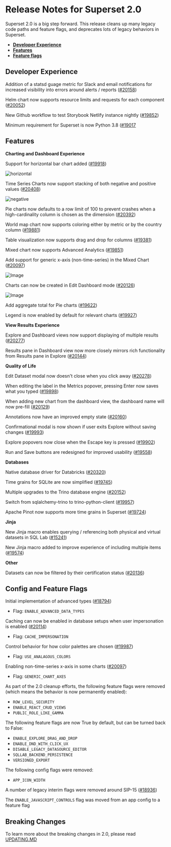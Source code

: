 <!--
Licensed to the Apache Software Foundation (ASF) under one
or more contributor license agreements.  See the NOTICE file
distributed with this work for additional information
regarding copyright ownership.  The ASF licenses this file
to you under the Apache License, Version 2.0 (the
"License"); you may not use this file except in compliance
with the License.  You may obtain a copy of the License at

  http://www.apache.org/licenses/LICENSE-2.0

Unless required by applicable law or agreed to in writing,
software distributed under the License is distributed on an
"AS IS" BASIS, WITHOUT WARRANTIES OR CONDITIONS OF ANY
KIND, either express or implied.  See the License for the
specific language governing permissions and limitations
under the License.
-->

# Release Notes for Superset 2.0

Superset 2.0 is a big step forward. This release cleans up many legacy code paths and feature flags, and deprecates lots of legacy behaviors in Superset.

- [**Developer Experience**](#developer-experience)
- [**Features**](#features)
- [**Feature flags**](#config-and-feature-flags)

## Developer Experience

Addition of a statsd guage metric for Slack and email notifications for increased visibility into errors around alerts / reports ([#20158](https://github.com/apache/superset/pull/20136))

Helm chart now supports resource limits and requests for each component ([#20052](https://github.com/apache/superset/pull/20052))

New Github workflow to test Storybook Netlify instance nightly ([#19852](https://github.com/apache/superset/pull/19852))

Minimum requirement for Superset is now Python 3.8 ([#19017](https://github.com/apache/superset/pull/19017)

## Features

**Charting and Dashboard Experience**

Support for horizontal bar chart added ([#19918](https://github.com/apache/superset/pull/19918))

![horizontal](https://user-images.githubusercontent.com/11830681/166248149-4946388a-5051-4d13-a516-50a81e9b5be3.png)

Time Series Charts now support stacking of both negative and positive values ([#20408](https://github.com/apache/superset/pull/20408))

![negative](https://user-images.githubusercontent.com/15073128/174057996-52255bfe-60c3-4727-be99-e328c124e439.png)

Pie charts now defaults to a row limit of 100 to prevent crashes when a high-cardinality column is chosen as the dimension ([#20392](https://github.com/apache/superset/pull/20392))

World map chart now supports coloring either by metric or by the country column ([#19881](https://github.com/apache/superset/pull/19987))

Table visualization now supports drag and drop for columns ([#19381](https://github.com/apache/superset/pull/19381))

Mixed chart now supports Advanced Analytics ([#19851](https://github.com/apache/superset/pull/19851))

Add support for generic x-axis (non-time-series) in the Mixed Chart ([#20097](https://github.com/apache/superset/pull/20097))

![Image](https://user-images.githubusercontent.com/33317356/168807749-b021c04c-8902-4b4f-a7a4-f21544fb678e.png)

Charts can now be created in Edit Dashboard mode ([#20126](https://github.com/apache/superset/pull/20126))

![Image](https://user-images.githubusercontent.com/15073128/169251205-2c0f36bb-17e0-4549-aa84-66a58a377603.png)

Add aggregate total for Pie charts ([#19622](https://github.com/apache/superset/pull/19622))

Legend is now enabled by default for relevant charts ([#19927](https://github.com/apache/superset/pull/19622))

**View Results Experience**

Explore and Dashboard views now support displaying of multiple results ([#20277](https://github.com/apache/superset/pull/20277))

Results pane in Dashboard view now more closely mirrors rich functionality from Results pane in Explore ([#20144](https://github.com/apache/superset/pull/20144))


**Quality of Life**

Edit Dataset modal now doesn't close when you click away ([#20278](https://github.com/apache/superset/pull/20278))

When editing the label in the Metrics popover, pressing Enter now saves what you typed ([#19898](https://github.com/apache/superset/pull/19898))

When adding new chart from the dashboard view, the dashboard name will now pre-fill ([#20129](https://github.com/apache/superset/pull/20129))

Annotations now have an improved empty state ([#20160](https://github.com/apache/superset/pull/20160))

Confirmational modal is now shown if user exits Explore without saving changes ([#19993](https://github.com/apache/superset/pull/19993))

Explore popovers now close when the Escape key is pressed ([#19902](https://github.com/apache/superset/pull/19902))

Run and Save buttons are redesigned for improved usability ([#19558](https://github.com/apache/superset/pull/19558))

**Databases**

Native database driver for Databricks ([#20320](https://github.com/apache/superset/pull/20320))

Time grains for SQLite are now simplified ([#19745](https://github.com/apache/superset/pull/19745/files))

Multiple upgrades to the Trino database engine ([#20152](https://github.com/apache/superset/pull/20152))

Switch from sqlalchemy-trino to trino-python-client ([#19957](https://github.com/apache/superset/pull/19957))

Apache Pinot now supports more time grains in Superset ([#19724](https://github.com/apache/superset/pull/19724))

**Jinja**

New Jinja macro enables querying / referencing both physical and virtual datasets in SQL Lab ([#15241](https://github.com/apache/superset/pull/15241))

New Jinja macro added to improve experience of including multiple items ([#19574](https://github.com/apache/superset/pull/18936))

**Other**

Datasets can now be filtered by their certification status ([#20136](https://github.com/apache/superset/pull/20136))


## Config and Feature Flags

Initial implementation of advanced types ([#18794](https://github.com/apache/superset/pull/18794))
- Flag: `ENABLE_ADVANCED_DATA_TYPES`

Caching can now be enabled in database setups when user impersonation is enabled ([#20114](https://github.com/apache/superset/pull/20114))
- Flag: `CACHE_IMPERSONATION`

Control behavior for how color palettes are chosen ([#19987](https://github.com/apache/superset/pull/19987))
- Flag: `USE_ANALAGOUS_COLORS`

Enabling non-time-series x-axis in some charts ([#20097](https://github.com/apache/superset/pull/20097))
- Flag: `GENERIC_CHART_AXES`

As part of the 2.0 cleanup efforts, the following feature flags were removed (which means the behavior is now permanently enabled):
- `ROW_LEVEL_SECURITY`
- `ENABLE_REACT_CRUD_VIEWS`
- `PUBLIC_ROLE_LIKE_GAMMA`

The following feature flags are now True by default, but can be turned back to False:
- `ENABLE_EXPLORE_DRAG_AND_DROP`
- `ENABLE_DND_WITH_CLICK_UX`
- `DISABLE_LEGACY_DATASOURCE_EDITOR`
- `SQLLAB_BACKEND_PERSISTENCE`
- `VERSIONED_EXPORT`

The following config flags were removed:
- `APP_ICON_WIDTH`

A number of legacy interim flags were removed around SIP-15 ([#18936](https://github.com/apache/superset/pull/18936))

The `ENABLE_JAVASCRIPT_CONTROLS` flag was moved from an app config to a feature flag

## Breaking Changes

To learn more about the breaking changes in 2.0, please read [UPDATING.MD](https://github.com/apache/superset/blob/master/UPDATING.md)
